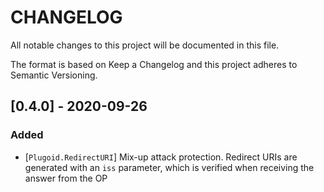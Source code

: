 # CHANGELOG

All notable changes to this project will be documented in this file.

The format is based on Keep a Changelog and this project adheres to Semantic Versioning.

## [0.4.0] - 2020-09-26

### Added

- [`Plugoid.RedirectURI`] Mix-up attack protection. Redirect URIs are generated with an `iss`
parameter, which is verified when receiving the answer from the OP
